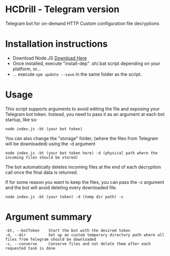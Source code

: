 # HCDrill - Telegram version
Telegram bot for on-demand HTTP Custom configuration file decryptions

# Installation instructions
- Download Node.JS [Download Here](https://nodejs.org/en/download/ "Node.JS Download")
- Once installed, execute "install-dep" .sh/.bat script depending on your platform, or...
- ... execute `npm update --save` in the same folder as the script.

# Usage
This script supports arguments to avoid editing the file and exposing your Telegram bot token. Instead, you need to pass it as an argument at each bot startup, like so:

`node index.js -bt (your bot token)`


You can also change the "storage" folder, (where the files from Telegram will be downloaded) using the -d argument

`node index.js -bt (your bot token here) -d (physical path where the incoming files should be stored)`

The bot automatically deletes incoming files at the end of each decryption call once the final data is returned.

If for some reason you want to keep the files, you can pass the -c argument and the bot will avoid deleting every downloaded file.

`node index.js -bt (your token) -d (temp dir path) -c`

# Argument summary

```
-bt, --botToken    Start the bot with the desired token
-d, --dir          Set up an custom temporary directory path where all files from Telegram should be downloaded
-c, --conserve     Conserve files and not delete them after each requested task is done
```
